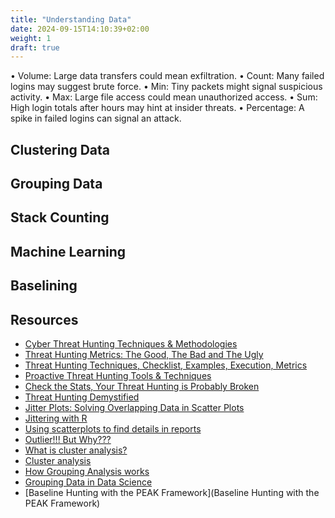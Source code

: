 ```yaml
---
title: "Understanding Data"
date: 2024-09-15T14:10:39+02:00
weight: 1
draft: true
---
```


• Volume: Large data transfers could mean exfiltration.
• Count: Many failed logins may suggest brute force.
• Min: Tiny packets might signal suspicious activity.
• Max: Large file access could mean unauthorized access.
• Sum: High login totals after hours may hint at insider threats.
• Percentage: A spike in failed logins can signal an attack.

## Clustering Data

## Grouping Data

## Stack Counting

## Machine Learning

## Baselining

## Resources

* [Cyber Threat Hunting Techniques & Methodologies](https://heimdalsecurity.com/blog/threat-hunting-techniques/)
* [Threat Hunting Metrics: The Good, The Bad and The Ugly](https://kostas-ts.medium.com/threat-hunting-metrics-the-good-the-bad-and-the-ugly-d662907379b2)
* [Threat Hunting Techniques, Checklist, Examples, Execution, Metrics](https://proinf.com/threat-hunting-techniques-checklist-examples-process-exection-metrics)
* [Proactive Threat Hunting Tools & Techniques](https://www.stickmancyber.com/cybersecurity-blog/proactive-threat-hunting-tools-techniques)
* [Check the Stats, Your Threat Hunting is Probably Broken](https://www.activecountermeasures.com/check-the-stats-your-threat-hunting-is-probably-broken/)
* [Threat Hunting Demystified](https://medium.com/@linda.milvi/threat-hunting-demystified-d8d9cec5fd7b)
* [Jitter Plots: Solving Overlapping Data in Scatter Plots](https://www.editverse.com/jitter-plots-solving-the-overlapping-data-problem-in-scatter-plots/)
* [Jittering with R](https://www.bridgetext.com/jittering-with-r)
* [Using scatterplots to find details in reports](https://www.sqlbi.com/articles/using-scatterplots-to-find-details-in-reports/)
* [Outlier!!! But Why???](https://towardsdatascience.com/outlier-but-why-b26c30c9ab78)
* [What is cluster analysis?](https://www.spotfire.com/glossary/what-is-cluster-analysis#:~:text=Cluster%20analysis%20is%20a%20data,is%20an%20unsupervised%20learning%20method.)
* [Cluster analysis](https://en.wikipedia.org/wiki/Cluster_analysis)
* [How Grouping Analysis works](https://pro.arcgis.com/en/pro-app/latest/tool-reference/spatial-statistics/how-grouping-analysis-works.htm)
* [Grouping Data in Data Science](https://towardsdatascience.com/grouping-data-in-data-science-be7387870c4d)
* [Baseline Hunting with the PEAK Framework](Baseline Hunting with the PEAK Framework)
